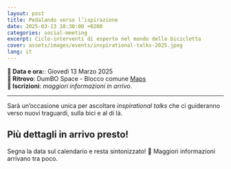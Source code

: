 ```yaml
---
layout: post
title: Pedalando verso l’ispirazione
date: 2025-03-13 18:30:00 +0200
categories: social-meeting
excerpt: Ciclo-interventi di espertǝ nel mondo della bicicletta
cover: assets/images/events/inspirational-talks-2025.jpeg
lang: it
---
```


**📅 Data e ora:**: Giovedì 13 Marzo 2025\
**📍 Ritrovo**: DumBO Space - Blocco comune [Maps](https://maps.app.goo.gl/UpHT9WyYLxS9EJJi9)\
**📝 Iscrizioni**: _maggiori informazioni in arrivo_.

---

Sarà un’occasione unica per ascoltare _inspirational talks_ che ci guideranno verso nuovi traguardi, sulla bici e al di là.

## Più dettagli in arrivo presto!

Segna la data sul calendario e resta sintonizzato! 🚴 Maggiori informazioni arrivano tra poco.
